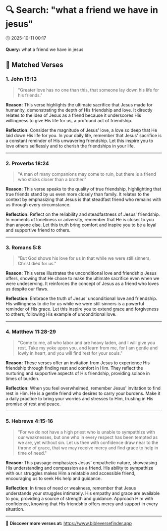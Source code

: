 # 🔍 Search: "what a friend we have in jesus"
🕒 2025-10-11 00:17

**Query:** what a friend we have in jesus

## 📖 Matched Verses

### 1. John 15:13
> "Greater love has no one than this, that someone lay down his life for his friends."

**Reason:** This verse highlights the ultimate sacrifice that Jesus made for humanity, demonstrating the depth of His friendship and love. It directly relates to the idea of Jesus as a friend because it underscores His willingness to give His life for us, a profound act of friendship.

**Reflection:** Consider the magnitude of Jesus' love, a love so deep that He laid down His life for you. In your daily life, remember that Jesus' sacrifice is a constant reminder of His unwavering friendship. Let this inspire you to love others selflessly and to cherish the friendships in your life.

---

### 2. Proverbs 18:24
> "A man of many companions may come to ruin, but there is a friend who sticks closer than a brother."

**Reason:** This verse speaks to the quality of true friendship, highlighting that true friends stand by us even more closely than family. It relates to the context by emphasizing that Jesus is that steadfast friend who remains with us through every circumstance.

**Reflection:** Reflect on the reliability and steadfastness of Jesus' friendship. In moments of loneliness or adversity, remember that He is closer to you than anyone else. Let this truth bring comfort and inspire you to be a loyal and supportive friend to others.

---

### 3. Romans 5:8
> "But God shows his love for us in that while we were still sinners, Christ died for us."

**Reason:** This verse illustrates the unconditional love and friendship Jesus offers, showing that He chose to make the ultimate sacrifice even when we were undeserving. It reinforces the concept of Jesus as a friend who loves us despite our flaws.

**Reflection:** Embrace the truth of Jesus' unconditional love and friendship. His willingness to die for us while we were still sinners is a powerful reminder of His grace. Let this inspire you to extend grace and forgiveness to others, following His example of unconditional love.

---

### 4. Matthew 11:28-29
> "Come to me, all who labor and are heavy laden, and I will give you rest. Take my yoke upon you, and learn from me, for I am gentle and lowly in heart, and you will find rest for your souls."

**Reason:** These verses offer an invitation from Jesus to experience His friendship through finding rest and comfort in Him. They reflect the nurturing and supportive aspects of His friendship, providing solace in times of burden.

**Reflection:** When you feel overwhelmed, remember Jesus' invitation to find rest in Him. He is a gentle friend who desires to carry your burdens. Make it a daily practice to bring your worries and stresses to Him, trusting in His promise of rest and peace.

---

### 5. Hebrews 4:15-16
> "For we do not have a high priest who is unable to sympathize with our weaknesses, but one who in every respect has been tempted as we are, yet without sin. Let us then with confidence draw near to the throne of grace, that we may receive mercy and find grace to help in time of need."

**Reason:** This passage emphasizes Jesus' empathetic nature, showcasing His understanding and compassion as a friend. His ability to sympathize with our struggles makes Him a relatable and accessible friend, encouraging us to seek His help and guidance.

**Reflection:** In times of need or weakness, remember that Jesus understands your struggles intimately. His empathy and grace are available to you, providing a source of strength and guidance. Approach Him with confidence, knowing that His friendship offers mercy and support in every situation.

---

🔗 **Discover more verses at:** https://www.bibleversefinder.app
